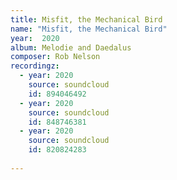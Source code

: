 ```yaml
---
title: Misfit, the Mechanical Bird
name: "Misfit, the Mechanical Bird"
year:  2020
album: Melodie and Daedalus
composer: Rob Nelson
recordingz:
  - year: 2020
    source: soundcloud
    id: 894046492 
  - year: 2020
    source: soundcloud
    id: 848746381
  - year: 2020
    source: soundcloud
    id: 820824283
 
---
```


